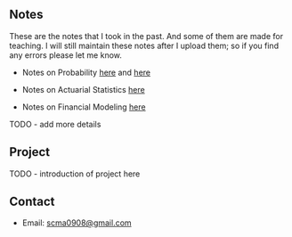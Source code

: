 ## Notes
These are the notes that I took in the past. And some of them are made for teaching. I will still maintain these notes after I upload them; so if you find any errors please let me know.    

* Notes on Probability [here](./notes/Prob.pdf) and [here](./notes/Prob2.pdf)

* Notes on Actuarial Statistics [here](./notes/Actuarial.pdf)

* Notes on Financial Modeling [here](./notes/fm/document.pdf)

TODO - add more details

## Project
TODO - introduction of project here

## Contact

* Email: scma0908@gmail.com
